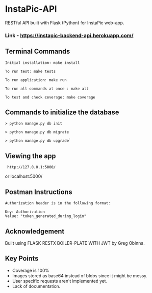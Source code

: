 # InstaPic-API
RESTful API built with Flask (Python) for InstaPic web-app. 

### Link - https://instapic-backend-api.herokuapp.com/

## Terminal Commands

	Initial installation: make install

	To run test: make tests

	To run application: make run

	To run all commands at once : make all

	To test and check coverage: make coverage


## Commands to initialize the database

	> python manage.py db init

	> python manage.py db migrate

	> python manage.py db upgrade`
	
## Viewing the app
	
	 http://127.0.0.1:5000/  
or
	 localhost:5000/
	 
## Postman Instructions

	Authorization header is in the following format:

    Key: Authorization
    Value: "token_generated_during_login"
	

## Acknowledgement
	
Built using FLASK RESTX BOILER-PLATE WITH JWT by Greg Obinna.


## Key Points

* Coverage is 100%
* Images stored as base64 instead of blobs since it might be messy.
* User specific requests aren't implemented yet.
* Lack of documentation.
	